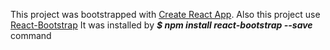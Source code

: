 This project was bootstrapped with [Create React App](https://github.com/facebookincubator/create-react-app).
Also this project use [React-Bootstrap](https://react-bootstrap.github.io/getting-started.html)
It was installed by ***$ npm install react-bootstrap --save*** command